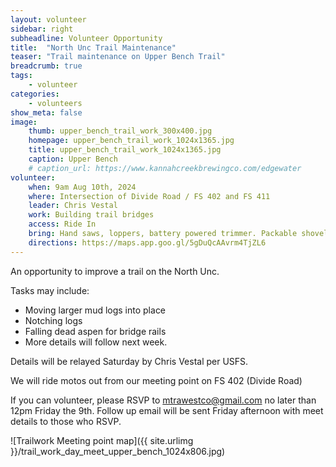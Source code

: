 ```yaml
---
layout: volunteer
sidebar: right
subheadline: Volunteer Opportunity
title:  "North Unc Trail Maintenance"
teaser: "Trail maintenance on Upper Bench Trail"
breadcrumb: true
tags:
    - volunteer
categories:
    - volunteers
show_meta: false    
image:
    thumb: upper_bench_trail_work_300x400.jpg
    homepage: upper_bench_trail_work_1024x1365.jpg
    title: upper_bench_trail_work_1024x1365.jpg
    caption: Upper Bench
    # caption_url: https://www.kannahcreekbrewingco.com/edgewater
volunteer:
    when: 9am Aug 10th, 2024
    where: Intersection of Divide Road / FS 402 and FS 411  
    leader: Chris Vestal
    work: Building trail bridges
    access: Ride In
    bring: Hand saws, loppers, battery powered trimmer. Packable shovels.
    directions: https://maps.app.goo.gl/5gDuQcAAvrm4TjZL6
---
```

An opportunity to improve a trail on the North Unc.

Tasks may include:
* Moving larger mud logs into place
* Notching logs
* Falling dead aspen for bridge rails
* More details will follow next week. 

Details will be relayed Saturday by Chris Vestal per USFS.


We will ride motos out from our meeting point on FS 402 (Divide Road)


If you can volunteer, please RSVP to mtrawestco@gmail.com no later than 12pm Friday the 9th.  Follow up email will be sent Friday afternoon with meet details to those who RSVP. 

![Trailwork Meeting point map]({{ site.urlimg }}/trail_work_day_meet_upper_bench_1024x806.jpg)